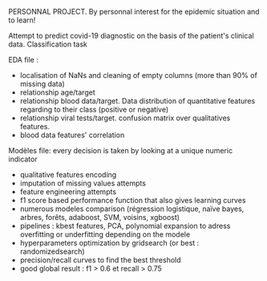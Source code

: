 PERSONNAL PROJECT. 
By personnal interest for the epidemic situation and to learn!

Attempt to predict covid-19 diagnostic on the basis of the patient's clinical data. Classification task  

EDA file :  
- localisation of NaNs and cleaning of empty columns (more than 90% of missing data)
- relationship age/target
- relationship blood data/target. Data distribution of quantitative features regarding to their class (positive or negative)
- relationship viral tests/target. confusion matrix over qualitatives features.
- blood data features' correlation

Modèles file: every decision is taken by looking at a unique numeric indicator
- qualitative features encoding
- imputation of missing values attempts
- feature engineering attempts
- f1 score based performance function that also gives learning curves
- numerous modeles comparison (régression logistique, naïve bayes, arbres, forêts, adaboost, SVM, voisins, xgboost)
- pipelines : kbest features, PCA, polynomial expansion to adress overfitting or underfitting depending on the modele
- hyperparameters optimization by gridsearch (or best : randomizedsearch)
- precision/recall curves to find the best threshold 
- good global result : f1 > 0.6 et recall > 0.75
